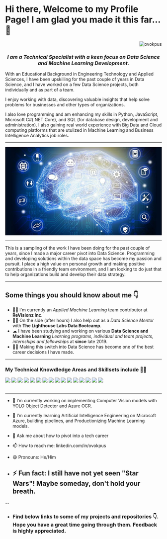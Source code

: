 # Hi there, Welcome to my Profile Page! I am glad you made it this far... 👋

<div align="right">
    <img src="https://komarev.com/ghpvc/?username=ovokpus" alt="ovokpus"> 
</div>

<h3 align="center"><em>I am a Technical Specialist with a keen focus on Data Science and Machine Learning Development.</em></h3>

<p>With an Educational Background in Engineering Technology and Applied Sciences, I have been upskilling for the past couple of years in Data Science, and I have worked on a few Data Science projects, both individually and as part of a team.
</p>

<p>I enjoy working with data, discovering valuable insights that help solve problems for businesses and other types of organizations.</p>

<p>I also love programming and am enhancing my skills in Python, JavaScript, Microsoft C#(.NET Core), and SQL (for database design, development and administration). I also gaining real world experience with Big Data and Cloud computing platforms that are utulized in Machine Learning and Business Intelligence Analytics job roles.</p>

<hr>
<div align="right"><img src="img/img1.jpg"></div>
</hr>

<hr>
<p>This is a sampling of the work I have been doing for the past couple of years, since I made a major career pivot into Data Science. Programming and developing solutions within the data space has become my passion and pursuit. I place a high value on personal growth and making positive contributions in a friendly team environment, and I am looking to do just that to help organizations build and develop their data strategy.</p>
</hr>

<hr>
<h2> Some things you should know about me 👇</h2>
<ul>
<li>👨‍💻 I'm currently an <em>Applied Machine Learning </em> team contributor at <strong>ReVisionz Inc</strong>.</li>
<li>👨‍🔬 On the side (after hours) I also help out as a <em>Data Science Mentor</em> with <strong>The Lighthouse Labs Data Bootcamp</strong>.</li>
<li>☁  I have been studying and working on various <strong>Data Science and Machine Learning</strong> <em>Learning programs, individual and team projects, internships and fellowships</em> at <strong>since</strong> late 2019.</li>
<li>👨‍🎓 Making this switch into Data Science has become one of the best career decisions I have made.</li>
</ul>
<hr>

<h3>My Technical Knowdledge Areas and Skillsets include 👨‍💻</h3>
<div>
    <img src="https://img.shields.io/badge/python-%2314354C.svg?style=for-the-badge&logo=python&logoColor=white">
    <img src="https://img.shields.io/badge/postgres-%23316192.svg?style=for-the-badge&logo=postgresql&logoColor=white">
    <img src="https://img.shields.io/badge/scikit--learn-%23F7931E.svg?style=for-the-badge&logo=scikit-learn&logoColor=white">
    <img src="https://img.shields.io/badge/pandas-%23150458.svg?style=for-the-badge&logo=pandas&logoColor=white">
    <img src="https://img.shields.io/badge/numpy-%23013243.svg?style=for-the-badge&logo=numpy&logoColor=white">
    <img src="https://img.shields.io/badge/TensorFlow-%23FF6F00.svg?style=for-the-badge&logo=TensorFlow&logoColor=white">
    <img src="https://img.shields.io/badge/git-%23F05033.svg?style=for-the-badge&logo=git&logoColor=white">
    <img src="https://img.shields.io/badge/html5-%23E34F26.svg?style=for-the-badge&logo=html5&logoColor=white">
    <img src="https://img.shields.io/badge/css3-%231572B6.svg?style=for-the-badge&logo=css3&logoColor=white">
    <img src="https://img.shields.io/badge/bootstrap-%23563D7C.svg?style=for-the-badge&logo=bootstrap&logoColor=white">
    <img src="https://img.shields.io/badge/AWS-%23FF9900.svg?style=for-the-badge&logo=amazon-aws&logoColor=white">
    <img src="https://img.shields.io/badge/-POWER%20BI-pink">
    <img src="https://img.shields.io/badge/-MICROSOFT%20AZURE-blue">
    <img src="https://img.shields.io/badge/-T--SQL-blue">
    <img src="https://img.shields.io/badge/-MACHINE%20LEARING-brightgreen">
    <img src="https://img.shields.io/badge/-DATABASE%20DESIGN%20AND%20ADMINISTRATION-red">
    
</div>
<br>
<hr>

- 🔭 I’m currently working on implementing Computer Vision models with YOLO Object Detector and Azure OCR.
- 🌱 I’m currently learning Artificial Intelligence Engineering on Microsoft Azure, building pipelines, and Productionizing Machine Learning models.
- 💬 Ask me about how to pivot into a tech career
- 📫 How to reach me: linkedin.com/in/ovokpus
- 😄 Pronouns: He/Him

- ## ⚡ Fun fact: I still have not yet seen "Star Wars"! Maybe someday, don't hold your breath.

--

- ### Find below links to some of my projects and repositories 👇. Hope you have a great time going through them. Feedback is highly appreciated.
